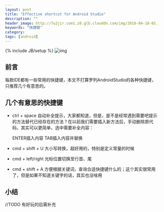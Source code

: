 ```yaml
---
layout: post
title: "Effective shortcut for Android Studio"
description: ""
header_image: http://7u2jir.com1.z0.glb.clouddn.com/img/2016-04-18-01.jpg
keywords: "快捷键"
category: 
tags: [android]
---
```

{% include JB/setup %}
![img](http://7u2jir.com1.z0.glb.clouddn.com/img/2016-04-18-01.jpg)

## 前言
每款IDE都有一些常用的快捷键，本文不打算罗列AndroidStudio的各种快捷键，只推荐几个有意思的。

## 几个有意思的快捷键

* ctrl + space
自动补全提示，大家都知道，但是，是不是经常遇到需要吧提示的方法替代已经存在的方法？在以前我们需要插入新方法后，手动删除原代码，其实可以更简单，选中需要补全内容：
	
	ENTER插入内容
	TAB插入内容并替换

* cmd + shift + U
大小写转换，超好用的，特别是定义常量的时候

* cmd + left/right
光标位置切换至行首、尾 

* cmd + shift + A 
方便根据关键词，查询合适快捷键什么的；这个其实很常用了，但是如果不知道关键字的话，其实也没啥用


## 小结
//TODO 有好玩的后需补充